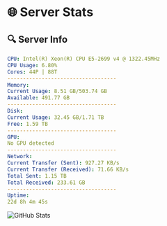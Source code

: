 # 🌐 Server Stats
## 🔍 Server Info
```yaml
CPU: Intel(R) Xeon(R) CPU E5-2699 v4 @ 1322.45MHz
CPU Usage: 6.80%
Cores: 44P | 88T
-----------------------------------
Memory:
Current Usage: 8.51 GB/503.74 GB
Available: 491.77 GB
-----------------------------------
Disk:
Current Usage: 32.45 GB/1.71 TB
Free: 1.59 TB
-----------------------------------
GPU:
No GPU detected
-----------------------------------
Network:
Current Transfer (Sent): 927.27 KB/s
Current Transfer (Received): 71.66 KB/s
Total Sent: 1.15 TB
Total Received: 233.61 GB
-----------------------------------
Uptime:
22d 8h 4m 45s
```
![GitHub Stats](https://img.shields.io/badge/Updated-2025-05-12_01:13:33-blue)
